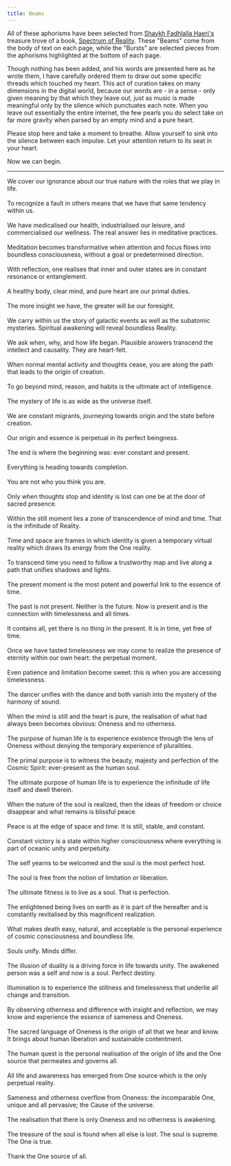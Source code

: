 ```yaml
---
title: Beams
---
```


All of these aphorisms have been selected from <a href="https://sfhfoundation.com/" target="_blank">Shaykh Fadhlalla Haeri's</a> treasure trove of a book, <a href="https://www.amazon.com/Spectrum-Reality-Shaykh-Fadhlalla-Haeri/dp/1919826955" target="_blank">Spectrum of Reality</a>. These "Beams" come from the body of text on each page, while the "Bursts" are selected pieces from the aphorisms highlighted at the bottom of each page.

Though nothing has been added, and his words are presented here as he wrote them, I have carefully ordered them to draw out some specific threads which touched my heart. This act of curation takes on many dimensions in the digital world, because our words are - in a sense - only given meaning by that which they leave out, just as music is made meaningful only by the silence which punctuates each note. When you leave out essentially the entire internet, the few pearls you do select take on far more gravity when parsed by an empty mind and a pure heart.

Please stop here and take a moment to breathe. Allow yourself to sink into the silence between each impulse. Let your attention return to its seat in your heart. 

Now we can begin.

---

We cover our ignorance about our true nature with the roles that we play in life.
<br/><br/>
To recognize a fault in others means that we have that same tendency within us.
<br/><br/>
We have medicalised our health, industrialised our leisure, and commercialised our wellness. The real answer lies in meditative practices.
<br/><br/>
Meditation becomes transformative when attention and focus flows into boundless consciousness, without a goal or predetermined direction.
<br/><br/>
With reflection, one realises that inner and outer states are in constant resonance or entanglement.
<br/><br/>
A healthy body, clear mind, and pure heart are our primal duties.
<br/><br/>
The more insight we have, the greater will be our foresight.
<br/><br/>
We carry within us the story of galactic events as well as the subatomic mysteries. Spiritual awakening will reveal boundless Reality.
<br/><br/>
We ask when, why, and how life began. Plausible answers transcend the intellect and causality. They are heart-felt.
<br/><br/>
When normal mental activity and thoughts cease, you are along the path that leads to the origin of creation.
<br/><br/>
To go beyond mind, reason, and habits is the ultimate act of intelligence.
<br/><br/>
The mystery of life is as wide as the universe itself.
<br/><br/>
We are constant migrants, journeying towards origin and the state before creation.
<br/><br/>
Our origin and essence is perpetual in its perfect beingness.
<br/><br/>
The end is where the beginning was: ever constant and present.
<br/><br/>
Everything is heading towards completion.
<br/><br/>
You are not who you think you are.
<br/><br/>
Only when thoughts stop and identity is lost can one be at the door of sacred presence.
<br/><br/>
Within the still moment lies a zone of transcendence of mind and time. That is the infinitude of Reality.
<br/><br/>
Time and space are frames in which identity is given a temporary virtual reality which draws its energy from the One reality.
<br/><br/>
To transcend time you need to follow a trustworthy map and live along a path that unifies shadows and lights.
<br/><br/>
The present moment is the most potent and powerful link to the essence of time.
<br/><br/>
The past is not present. Neither is the future. Now is present and is the connection with timelessness and all times.
<br/><br/>
It contains all, yet there is no thing in the present. It is in time, yet free of time.
<br/><br/>
Once we have tasted timelessness we may come to realize the presence of eternity within our own heart: the perpetual moment.
<br/><br/>
Even patience and limitation become sweet: this is when you are accessing timelessness.
<br/><br/>
The dancer unifies with the dance and both vanish into the mystery of the harmony of sound.
<br/><br/>
When the mind is still and the heart is pure, the realisation of what had always been becomes obvious: Oneness and no otherness.
<br/><br/>
The purpose of human life is to experience existence through the lens of Oneness without denying the temporary experience of pluralities.
<br/><br/>
The primal purpose is to witness the beauty, majesty and perfection of the Cosmic Spirit: ever-present as the human soul.
<br/><br/>
The ultimate purpose of human life is to experience the infinitude of life itself and dwell therein.
<br/><br/>
When the nature of the soul is realized, then the ideas of freedom or choice disappear and what remains is blissful peace.
<br/><br/>
Peace is at the edge of space and time. It is still, stable, and constant.
<br/><br/>
Constant victory is a state within higher consciousness where everything is part of oceanic unity and perpetuity.
<br/><br/>
The self yearns to be welcomed and the soul is the most perfect host.
<br/><br/>
The soul is free from the notion of limitation or liberation.
<br/><br/>
The ultimate fitness is to live as a soul. That is perfection.
<br/><br/>
The enlightened being lives on earth as it is part of the hereafter and is constantly revitalised by this magnificent realization.
<br/><br/>
What makes death easy, natural, and acceptable is the personal experience of cosmic consciousness and boundless life.
<br/><br/>
Souls unify. Minds differ.
<br/><br/>
The illusion of duality is a driving force in life towards unity. The awakened person was a self and now is a soul. Perfect destiny.
<br/><br/>
Illumination is to experience the stillness and timelessness that underlie all change and transition.
<br/><br/>
By observing otherness and difference with insight and reflection, we may know and experience the essence of sameness and Oneness.
<br/><br/>
The sacred language of Oneness is the origin of all that we hear and know. It brings about human liberation and sustainable contentment.
<br/><br/>
The human quest is the personal realisation of the origin of life and the One source that permeates and governs all.
<br/><br/>
All life and awareness has emerged from One source which is the only perpetual reality.
<br/><br/>
Sameness and otherness overflow from Oneness: the incomparable One, unique and all pervasive; the Cause of the universe.
<br/><br/>
The realisation that there is only Oneness and no otherness is awakening.
<br/><br/>
The treasure of the soul is found when all else is lost. The soul is supreme. The One is true.
<br/><br/>
Thank the One source of all. 
